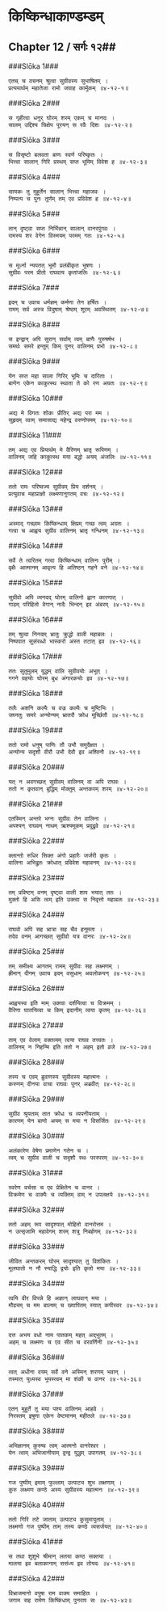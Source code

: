 किष्किन्धाकाण्डम्डम्
===============================


## Chapter 12  / सर्गः १२##


###Slōka 1###


    एतच् च वचनम् श्रुत्वा सुग्रीवस्य सुभाषितम् ।
    प्रत्ययार्थम् महातेजा रामो जग्राह कार्मुकम् ॥४-१२-१॥


###Slōka 2###


    स गृहीत्वा धनुर् घोरम् शरम् एकम् च मानदः ।
    सालम् उद्दिश्य चिक्षेप पूरयन् स रवैः दिशः ॥४-१२-२॥


###Slōka 3###


    स विसृष्टो बलवता बाणः स्वर्ण परिष्कृतः ।
    भित्त्वा सालान् गिरि प्रस्थम् सप्त भूमिम् विवेश ह ॥४-१२-३॥


###Slōka 4###


    सायकः तु मुहूर्तेन सालान् भित्त्वा महाजवः ।
    निष्पत्य च पुनः तूर्णम् तम् एव प्रविवेश ह ॥४-१२-४॥


###Slōka 5###


    तान् दृष्ट्वा सप्त निर्भिन्नान् सालान् वानरपुंगवः ।
    रामस्य शर वेगेन विस्मयम् परमम् गतः ॥४-१२-५॥


###Slōka 6###


    स मूर्ध्ना न्यपतत् भूमौ प्रलंबीकृत भूषणः ।
    सुग्रीवः परम प्रीतो राघवाय कृतांजलिः ॥४-१२-६॥


###Slōka 7###


    इदम् च उवाच धर्मज्ञम् कर्मणा तेन हर्षितः ।
    रामम् सर्व अस्त्र विदुषाम् श्रेष्ठम् शूरम् अवस्थितम् ॥४-१२-७॥


###Slōka 8###


    स इन्द्रान् अपि सुरान् सर्वाम् त्वम् बाणैः पुरुषर्षभ ।
    समर्थः समरे हन्तुम् किम् पुनर् वालिनम् प्रभो ॥४-१२-८॥


###Slōka 9###


    येन सप्त महा साला गिरिर् भूमिः च दारिताः ।
    बाणेन एकेन काकुत्स्थ स्थाता ते को रण अग्रतः ॥४-१२-९॥


###Slōka 10###


    अद्य मे विगतः शोकः प्रीतिर् अद्य परा मम ।
    सुहृदम् त्वाम् समासाद्य महेन्द्र वरुणोपमम् ॥४-१२-१०॥


###Slōka 11###


    तम् अद्य एव प्रियार्थम् मे वैरिणम् भ्रातृ रूपिणम् ।
    वालिनम् जहि काकुत्स्थ मया बद्धो अयम् अंजलिः ॥४-१२-११॥


###Slōka 12###


    ततो रामः परिष्वज्य सुग्रीवम् प्रिय दर्शनम् ।
    प्रत्युवाच महाप्राज्ञो लक्ष्मणानुगतम् वचः ॥४-१२-१२॥


###Slōka 13###


    अस्माद् गच्छाम किष्किन्धाम् क्षिप्रम् गच्छ त्वम् अग्रतः ।
    गत्वा च आह्वय सुग्रीव वालिनम् भ्रातृ गन्धिनम् ॥४-१२-१३॥


###Slōka 14###


    सर्वे ते त्वरितम् गत्वा किष्किन्धाम् वालिनः पुरीम् ।
    वृक्षैः आत्मानम् आवृत्य हि अतिष्ठन् गहने वने ॥४-१२-१४॥


###Slōka 15###


    सुग्रीवो अपि व्यनदद् घोरम् वालिनो ह्वान कारणात् ।
    गाढम् परिहितो वेगान् नादैः भिन्दन् इव अंबरम् ॥४-१२-१५॥


###Slōka 16###


    तम् श्रुत्वा निनदम् भ्रातुः क्रुद्धो वाली महाबलः ।
    निष्पपात सुसंरब्धो भास्करो अस्त तटात् इव ॥४-१२-१६॥


###Slōka 17###


    ततः सुतुमुलम् युद्धम् वालि सुग्रीवयोः अभूत् ।
    गगने ग्रहयोः घोरम् बुध अंगारकयोः इव ॥४-१२-१७॥


###Slōka 18###


    तलैः अशनि कल्पैः च वज्र कल्पैः च मुष्टिभिः ।
    जघ्नतुः समरे अन्योन्यम् भ्रातरौ क्रोध मूर्च्छितौ ॥४-१२-१८॥


###Slōka 19###


    ततो रामो धनुष् पाणिः तौ उभौ समुदैक्षत ।
    अन्योन्य सदृशौ वीरौ उभौ देवौ इव अश्विनौ ॥४-१२-१९॥


###Slōka 20###


    यत् न अवगच्छत् सुग्रीवम् वालिनम् वा अपि राघवः ।
    ततो न कृतवान् बुद्धिम् मोक्तुम् अन्तकरम् शरम् ॥४-१२-२०॥


###Slōka 21###


    एतस्मिन् अन्तरे भग्नः सुग्रीवः तेन वालिना ।
    अपश्यन् राघवम् नाथम् ऋश्यमूकम् प्रदुद्रुवे ॥४-१२-२१॥


###Slōka 22###


    क्लान्तो रुधिर सिक्त अंगो प्रहारैः जर्जरी कृतः ।
    वालिना अभिद्रुतः क्रोधात् प्रविवेश महावनम् ॥४-१२-२२॥


###Slōka 23###


    तम् प्रविष्टम् वनम् दृष्ट्वा वाली शाप भयात् ततः ।
    मुक्तो हि असि त्वम् इति उक्त्वा स निवृत्तो महाबलः ॥४-१२-२३॥


###Slōka 24###


    राघवो अपि सह भ्रात्रा सह चैव हनूमता ।
    तदेव वनम् आगच्छत् सुग्रीवो यत्र वानरः ॥४-१२-२४॥


###Slōka 25###


    तम् समीक्ष्य आगतम् रामम् सुग्रीवः सह लक्ष्मणम् ।
    ह्रीमान् दीनम् उवाच इदम् वसुधाम् अवलोकयन् ॥४-१२-२५॥


###Slōka 26###


    आह्वयस्व इति माम् उक्त्वा दर्शयित्वा च विक्रमम् ।
    वैरिणा घातयित्वा च किम् इदानीम् त्वया कृतम् ॥४-१२-२६॥


###Slōka 27###


    ताम् एव वेलाम् वक्तव्यम् त्वया राघव तत्त्वतः ।
    वालिनम् न निहन्मि इति ततो न अहम् इतो व्रजे ॥४-१२-२७॥


###Slōka 28###


    तस्य च एवम् ब्रुवाणस्य सुग्रीवस्य महात्मनः ।
    करुणम् दीनया वाचा राघवः पुनर् अब्रवीत् ॥४-१२-२८॥


###Slōka 29###


    सुग्रीव श्रूयताम् तात क्रोधः च व्यपनीयताम् ।
    कारणम् येन बाणो अयम् स मया न विसर्जितः ॥४-१२-२९॥


###Slōka 30###


    अलंकारेण वेषेण प्रमाणेन गतेन च ।
    त्वम् च सुग्रीव वाली च सदृशौ स्थः परस्परम् ॥४-१२-३०॥


###Slōka 31###


    स्वरेण वर्चसा च एव प्रेक्षितेन च वानर ।
    विक्रमेण च वाक्यैः च व्यक्तिम् वाम् न उपलक्षये ॥४-१२-३१॥


###Slōka 32###


    ततो अहम् रूप सादृश्यात् मोहितो वानरोत्तम ।
    न उत्सृजामि महावेगम् शरम् शत्रु निबर्हणम् ॥४-१२-३२॥


###Slōka 33###


    जीवित अन्तकरम् घोरम् सादृश्यात् तु विशंकितः ।
    मूलघातो न नौ स्याद्धि द्वयोः इति कृतो मया ॥४-१२-३३॥


###Slōka 34###


    त्वयि वीर विपन्ने हि अज्ञान् लाघवान् मया ।
    मौढ्यम् च मम बाल्यम् च ख्यापितम् स्यात् कपीस्वर ॥४-१२-३४॥


###Slōka 35###


    दत्त अभय वधो नाम पातकम् महत् अद्भुतम् ।
    अहम् च लक्ष्मणः च एव सीत च वरवर्णिनी ॥४-१२-३५॥


###Slōka 36###


    त्वत् अधीना वयम् सर्वे वने अस्मिन् शरणम् भवान् ।
    तस्मात् युध्यस्व भूयस्त्वम् मा शंकी च वानर ॥४-१२-३६॥


###Slōka 37###


    एतन् मुहूर्ते तु मया पश्य वालिनम् आहवे ।
    निरस्तम् इषुणा एकेन वेष्टमानम् महीतले ॥४-१२-३७॥


###Slōka 38###


    अभिज्ञानम् कुरुष्व त्वम् आत्मनो वानरेश्वर ।
    येन त्वाम् अभिजानीयाम् द्वन्द्व युद्धम् उपागतम् ॥४-१२-३८॥


###Slōka 39###


    गज पुष्पीम् इमाम् फुल्लाम् उत्पाट्य शुभ लक्षणाम् ।
    कुरु लक्ष्मण कण्ठे अस्य सुग्रीवस्य महात्मनः ॥४-१२-३९॥


###Slōka 40###


    ततो गिरि तटे जाताम् उत्पाट्य कुसुमायुताम् ।
    लक्ष्मणो गज पुष्पीम् ताम् तस्य कण्ठे व्यसर्जयत् ॥४-१२-४०॥


###Slōka 41###


    स तथा शुशुभे श्रीमान् लतया कण्ठ सक्तया ।
    मालया इव बलाकानाम् ससंध्य इव तोयदः ॥४-१२-४१॥


###Slōka 42###


    विभ्राजमानो वपुषा राम वाक्य समाहितः ।
    जगाम सह रामेण किष्किंधाम् पुनराप सः ॥४-१२-४२॥


